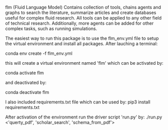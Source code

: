 flm (Fluid Language Model)
Contains collection of tools, chains agents and graphs to search the literature, summarize articles and create databases
useful for complex fluid research. 
All tools can be applied to any other field of technical research.
Additionally, more agents can be added for other complex tasks, such as running simulations. 

The easiest way to run this package is to use the flm_env.yml file to setup the virtual environment and install all packages. After lauching a terminal:

conda env create -f flm_env.yml

this will create a virtual environment named 'flm' which can be activated by:

conda activate flm 

and deactivated by:

conda deactivate flm 

I also included requirements.txt file which can be used by:
pip3 install requirements.txt
 
After activation of the environment run the driver script 'run.py' by:
./run.py <'querty_pdf', 'scholar_search', 'schema_from_pdf'>





